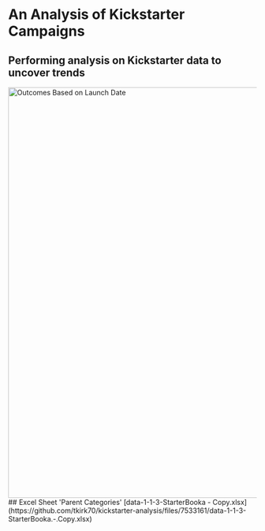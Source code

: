 # An Analysis of Kickstarter Campaigns
## Performing analysis on Kickstarter data to uncover trends
<img width="834" alt="Outcomes Based on Launch Date" src="https://user-images.githubusercontent.com/46324081/141666958-48637a76-c667-46ca-b093-2efe28ecace7.png">
## Excel Sheet 'Parent Categories'
[data-1-1-3-StarterBooka - Copy.xlsx](https://github.com/tkirk70/kickstarter-analysis/files/7533161/data-1-1-3-StarterBooka.-.Copy.xlsx)
